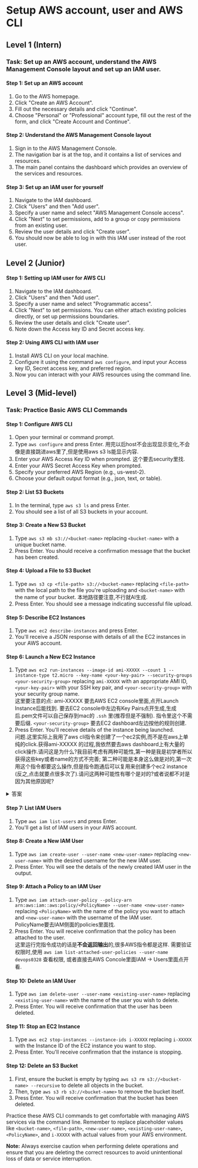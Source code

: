 # Setup AWS account, user and AWS CLI

## Level 1 (Intern)
### Task: Set up an AWS account, understand the AWS Management Console layout and set up an IAM user.

#### Step 1: Set up an AWS account
1. Go to the AWS homepage.
2. Click "Create an AWS Account".
3. Fill out the necessary details and click "Continue".
4. Choose "Personal" or "Professional" account type, fill out the rest of the form, and click "Create Account and Continue".

#### Step 2: Understand the AWS Management Console layout
1. Sign in to the AWS Management Console.
2. The navigation bar is at the top, and it contains a list of services and resources.
3. The main panel contains the dashboard which provides an overview of the services and resources.

#### Step 3: Set up an IAM user for yourself
1. Navigate to the IAM dashboard.
2. Click "Users" and then "Add user".
3. Specify a user name and select "AWS Management Console access".
4. Click "Next" to set permissions, add to a group or copy permissions from an existing user.
5. Review the user details and click "Create user".
6. You should now be able to log in with this IAM user instead of the root user.

## Level 2 (Junior)

#### Step 1: Setting up IAM user for AWS CLI
1. Navigate to the IAM dashboard.
2. Click "Users" and then "Add user".
3. Specify a user name and select "Programmatic access".
4. Click "Next" to set permissions. You can either attach existing policies directly, or set up permissions boundaries.
5. Review the user details and click "Create user".
6. Note down the Access key ID and Secret access key.

#### Step 2: Using AWS CLI with IAM user
1. Install AWS CLI on your local machine.
2. Configure it using the command `aws configure`, and input your Access key ID, Secret access key, and preferred region.
3. Now you can interact with your AWS resources using the command line.

## Level 3 (Mid-level)

### Task: Practice Basic AWS CLI Commands

#### Step 1: Configure AWS CLI
1. Open your terminal or command prompt.
2. Type `aws configure` and press Enter. 用完以后host不会出现显示变化,不会像是直接跳进aws里了,但是使用aws s3 ls能显示内容.
3. Enter your AWS Access Key ID when prompted. 这个要去security里找.
4. Enter your AWS Secret Access Key when prompted.
5. Specify your preferred AWS Region (e.g., us-west-2).
6. Choose your default output format (e.g., json, text, or table).

#### Step 2: List S3 Buckets
1. In the terminal, type `aws s3 ls` and press Enter.
2. You should see a list of all S3 buckets in your account.

#### Step 3: Create a New S3 Bucket
1. Type `aws s3 mb s3://<bucket-name>` replacing `<bucket-name>` with a unique bucket name. 
2. Press Enter. You should receive a confirmation message that the bucket has been created.

#### Step 4: Upload a File to S3 Bucket
1. Type `aws s3 cp <file-path> s3://<bucket-name>` replacing `<file-path>` with the local path to the file you're uploading and `<bucket-name>` with the name of your bucket. 本地路径要注意,不行就AI生成.
2. Press Enter. You should see a message indicating successful file upload.

#### Step 5: Describe EC2 Instances
1. Type `aws ec2 describe-instances` and press Enter.
2. You'll receive a JSON response with details of all the EC2 instances in your AWS account.

#### Step 6: Launch a New EC2 Instance
1. Type `aws ec2 run-instances --image-id ami-XXXXX --count 1 --instance-type t2.micro --key-name <your-key-pair> --security-groups <your-security-group>` replacing `ami-XXXXX` with an appropriate AMI ID, `<your-key-pair>` with your SSH key pair, and `<your-security-group>` with your security group name.
   </br>这里要注意的点: ami-XXXXX 要去AWS EC2 console里面,点开Launch Instance后能找到. <your-key-pair>要去EC2 console中左边有Key Pairs点开生成,生成后.pem文件可以自己保存到mac的 `.ssh` 里(推荐但是不强制). 指令里这个不需要后缀. `<your-security-group>` 要去EC2 dashboard左边按他的规则创建.
3. Press Enter. You'll receive details of the instance being launched.
</br>问题.这里实际上我用了aws cli指令来创建了一个ec2实例,而不是在aws上单纯的click.获得ami-XXXXX <your-key-pair> <your-security-group>的过程,我依然要去aws dashboard上有大量的click操作.请问这是为什么?我目前考虑有两种可能性,第一种是我是初学者所以获得这些key或者name的方式不完善; 第二种可能是本身这么做是对的,第一次用这个指令都要这么操作,但是指令跑通后可以复用来创建多个ec2 instance (反之,点击就要点很多次了).请问这两种可能性有哪个是对的?或者说都不对是因为其他原因呢?
<details>
  <summary>答案</summary>

你的观察是非常准确的，实际上你提到的两种可能性都有一定的道理。让我们来详细分析一下：

1. 初学者阶段的操作
**初学者阶段：**对于初学者来说，使用 AWS 管理控制台（Dashboard）来获取 AMI ID、创建 Key Pair 和 Security Group 是非常常见的做法。这是因为通过图形界面可以更直观地理解 AWS 的各种资源和配置选项。
**学习过程：**通过控制台进行这些操作可以帮助你更好地理解 AWS 的基础设施和服务如何协同工作。这是一个学习的过程，帮助你熟悉 AWS 的生态系统。
2. 自动化和复用
**自动化的好处：**一旦你熟悉了 AWS 的基本概念和资源配置，你可以通过 AWS CLI 或者编写脚本来自动化这些过程。这种方法非常适合需要频繁创建和管理资源的场景。
**复用指令：**使用 AWS CLI 可以轻松地复用相同的命令来创建多个 EC2 实例，尤其是在需要相同配置的情况下。这大大减少了手动点击的工作量，提高了效率。
其他考虑因素
**基础设施即代码（IaC）：**随着经验的积累，你可能会考虑使用工具如 AWS CloudFormation 或者 Terraform 来管理基础设施。这些工具允许你以代码的形式定义和管理 AWS 资源，进一步提高自动化和可重复性。
**CLI 和 SDK 的使用：**AWS 提供了丰富的 CLI 和 SDK 工具，可以用来编写脚本或程序来管理 AWS 资源。这些工具可以帮助你实现更复杂的自动化任务。
总结
初学者阶段使用控制台是正常的，因为它提供了一个直观的学习环境。
随着经验的增加，使用 CLI 和自动化工具是更高效的选择，尤其是在需要频繁创建和管理资源的情况下。
自动化和基础设施即代码是现代云计算管理的趋势，可以显著提高效率和一致性。
因此，你的理解是正确的，初学者阶段通过控制台操作是正常的，而随着经验的积累，自动化和复用 CLI 指令将成为更高效的工作方式。
</details>

#### Step 7: List IAM Users
1. Type `aws iam list-users` and press Enter.
2. You'll get a list of IAM users in your AWS account.

#### Step 8: Create a New IAM User
1. Type `aws iam create-user --user-name <new-user-name>` replacing `<new-user-name>` with the desired username for the new IAM user.
2. Press Enter. You will see the details of the newly created IAM user in the output.

#### Step 9: Attach a Policy to an IAM User
1. Type `aws iam attach-user-policy --policy-arn arn:aws:iam::aws:policy/<PolicyName> --user-name <new-user-name>` replacing `<PolicyName>` with the name of the policy you want to attach and `<new-user-name>` with the username of the IAM user.
   </br>PolicyName要去IAM侧面的policies里面找.
2. Press Enter. You will receive confirmation that the policy has been attached to the user.
   </br>这里运行完指令成功的话是**不会返回输出**的,很多AWS指令都是这样. 需要验证权限时,使用 `aws iam list-attached-user-policies --user-name devops0328` 查看权限, 或者直接去AWS Concole里面IAM -> Users里面点开看.

#### Step 10: Delete an IAM User
1. Type `aws iam delete-user --user-name <existing-user-name>` replacing `<existing-user-name>` with the name of the user you wish to delete.
2. Press Enter. You will receive confirmation that the user has been deleted.

#### Step 11: Stop an EC2 Instance
1. Type `aws ec2 stop-instances --instance-ids i-XXXXX` replacing `i-XXXXX` with the Instance ID of the EC2 instance you want to stop.
2. Press Enter. You'll receive confirmation that the instance is stopping.

#### Step 12: Delete an S3 Bucket
1. First, ensure the bucket is empty by typing `aws s3 rm s3://<bucket-name> --recursive` to delete all objects in the bucket.
2. Then, type `aws s3 rb s3://<bucket-name>` to remove the bucket itself.
3. Press Enter. You will receive confirmation that the bucket has been deleted.

Practice these AWS CLI commands to get comfortable with managing AWS services via the command line. Remember to replace placeholder values like `<bucket-name>`, `<file-path>`, `<new-user-name>`, `<existing-user-name>`, `<PolicyName>`, and `i-XXXXX` with actual values from your AWS environment.

**Note:** Always exercise caution when performing delete operations and ensure that you are deleting the correct resources to avoid unintentional loss of data or service interruption.

